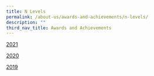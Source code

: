 ```yaml
---
title: N Levels
permalink: /about-us/awards-and-achievements/n-levels/
description: ""
third_nav_title: Awards and Achievements
---
```

[2021](/our-purpose/awards-achievements/academics/n-levels/2021/)

[2020](/our-purpose/awards-achievements/academics/n-levels/2020/)

[2019](/our-purpose/awards-achievements/academics/n-levels/2019/)